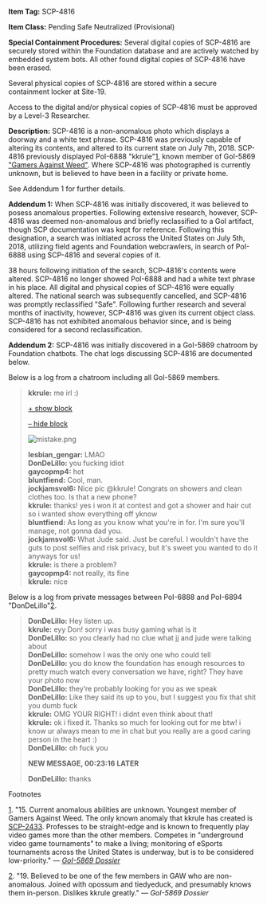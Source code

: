**Item Tag:** SCP-4816

**Item Class:** Pending Safe Neutralized (Provisional)

**Special Containment Procedures:** Several digital copies of SCP-4816 are securely stored within the Foundation database and are actively watched by embedded system bots. All other found digital copies of SCP-4816 have been erased.

Several physical copies of SCP-4816 are stored within a secure containment locker at Site-19.

Access to the digital and/or physical copies of SCP-4816 must be approved by a Level-3 Researcher.

**Description:** SCP-4816 is a non-anomalous photo which displays a doorway and a white text phrase. SCP-4816 was previously capable of altering its contents, and altered to its current state on July 7th, 2018. SCP-4816 previously displayed PoI-6888 "kkrule"[1](javascript:;), known member of GoI-5869 ["Gamers Against Weed"](/gamers-against-weed-hub). Where SCP-4816 was photographed is currently unknown, but is believed to have been in a facility or private home.

See Addendum 1 for further details.

**Addendum 1:** When SCP-4816 was initially discovered, it was believed to posess anomalous properties. Following extensive research, however, SCP-4816 was deemed non-anomalous and briefly reclassified to a GoI artifact, though SCP documentation was kept for reference. Following this designation, a search was initiated across the United States on July 5th, 2018, utilizing field agents and Foundation webcrawlers, in search of PoI-6888 using SCP-4816 and several copies of it.

38 hours following initiation of the search, SCP-4816's contents were altered. SCP-4816 no longer showed PoI-6888 and had a white text phrase in his place. All digital and physical copies of SCP-4816 were equally altered. The national search was subsequently cancelled, and SCP-4816 was promptly reclassified "Safe". Following further research and several months of inactivity, however, SCP-4816 was given its current object class. SCP-4816 has not exhibited anomalous behavior since, and is being considered for a second reclassification.

**Addendum 2:** SCP-4816 was initially discovered in a GoI-5869 chatroom by Foundation chatbots. The chat logs discussing SCP-4816 are documented below.

Below is a log from a chatroom including all GoI-5869 members.

> **kkrule:** me irl :)
> 
> [+ show block](javascript:;)
> 
> [– hide block](javascript:;)
> 
> ![mistake.png](http://scp-wiki.wdfiles.com/local--files/scp-4816/mistake.png)
> 
>   
> **lesbian\_gengar:** LMAO  
> **DonDeLillo:** you fucking idiot  
> **gaycopmp4:** hot  
> **bluntfiend:** Cool, man.  
> **jockjamsvol6:** Nice pic @kkrule! Congrats on showers and clean clothes too. Is that a new phone?  
> **kkrule:** thanks! yes i won it at contest and got a shower and hair cut so i wanted show everything off yknow  
> **bluntfiend:** As long as you know what you're in for. I'm sure you'll manage, not gonna dad you.  
> **jockjamsvol6:** What Jude said. Just be careful. I wouldn't have the guts to post selfies and risk privacy, but it's sweet you wanted to do it anyways for us!  
> **kkrule:** is there a problem?  
> **gaycopmp4:** not really, its fine  
> **kkrule:** nice

Below is a log from private messages between PoI-6888 and PoI-6894 "DonDeLillo"[2](javascript:;).

> **DonDeLillo:** Hey listen up.  
> **kkrule:** eyy Don! sorry i was busy gaming what is it  
> **DonDeLillo:** so you clearly had no clue what jj and jude were talking about  
> **DonDeLillo:** somehow I was the only one who could tell  
> **DonDeLillo:** you do know the foundation has enough resources to pretty much watch every conversation we have, right? They have your photo now  
> **DonDeLillo:** they’re probably looking for you as we speak  
> **DonDeLillo:** Like they said its up to you, but I suggest you fix that shit you dumb fuck  
> **kkrule:** OMG YOUR RIGHT! i didnt even think about that!  
> **kkrule:** ok i fixed it. Thanks so much for looking out for me btw! i know ur always mean to me in chat but you really are a good caring person in the heart :)  
> **DonDeLillo:** oh fuck you
> 
> **NEW MESSAGE, 00:23:16 LATER**
> 
> **DonDeLillo:** thanks

Footnotes

[1](javascript:;). "15. Current anomalous abilities are unknown. Youngest member of Gamers Against Weed. The only known anomaly that kkrule has created is [SCP-2433](/scp-2433). Professes to be straight-edge and is known to frequently play video games more than the other members. Competes in "underground video game tournaments" to make a living; monitoring of eSports tournaments across the United States is underway, but is to be considered low-priority." — _[GoI-5869 Dossier](http://www.scp-wiki.net/gamers-against-weed-dossier)_

[2](javascript:;). "19. Believed to be one of the few members in GAW who are non-anomalous. Joined with opossum and tiedyeduck, and presumably knows them in-person. Dislikes kkrule greatly." — _GoI-5869 Dossier_